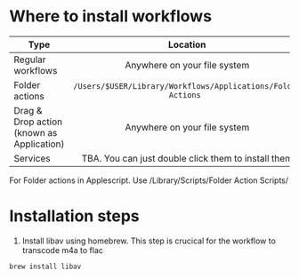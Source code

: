 

# Where to install workflows

| Type   |      Location      | 
|----------|:-------------:|
| Regular workflows |  Anywhere on your file system |
| Folder actions |    `/Users/$USER/Library/Workflows/Applications/Folder Actions ` |
| Drag & Drop action (known as Application)| Anywhere on your file system |
| Services| TBA. You can just double click them to install them |

For Folder actions in Applescript. Use /Library/Scripts/Folder Action Scripts/

# Installation steps


1. Install libav using homebrew. This step is crucical for the workflow to transcode m4a to flac

`brew install libav`

